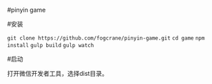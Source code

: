 #pinyin game

#安装

`git clone https://github.com/fogcrane/pinyin-game.git`
`cd game`
`npm install`
`gulp build`
`gulp watch`

#启动

打开微信开发者工具，选择dist目录。